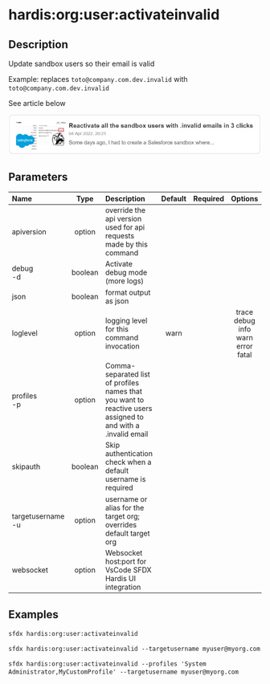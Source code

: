 <!-- This file has been generated with command 'sfdx hardis:doc:plugin:generate'. Please do not update it manually or it may be overwritten -->
# hardis:org:user:activateinvalid

## Description

Update sandbox users so their email is valid

  Example: replaces `toto@company.com.dev.invalid` with `toto@company.com.dev.invalid`

See article below

[![Reactivate all the sandbox users with .invalid emails in 3 clicks](https://github.com/hardisgroupcom/sfdx-hardis/raw/main/docs/assets/images/article-invalid-email.jpg)](https://nicolas.vuillamy.fr/reactivate-all-the-sandbox-users-with-invalid-emails-in-3-clicks-2265af4e3a3d)


## Parameters

| Name                  |  Type   | Description                                                                                                  | Default | Required |                        Options                        |
|:----------------------|:-------:|:-------------------------------------------------------------------------------------------------------------|:-------:|:--------:|:-----------------------------------------------------:|
| apiversion            | option  | override the api version used for api requests made by this command                                          |         |          |                                                       |
| debug<br/>-d          | boolean | Activate debug mode (more logs)                                                                              |         |          |                                                       |
| json                  | boolean | format output as json                                                                                        |         |          |                                                       |
| loglevel              | option  | logging level for this command invocation                                                                    |  warn   |          | trace<br/>debug<br/>info<br/>warn<br/>error<br/>fatal |
| profiles<br/>-p       | option  | Comma-separated list of profiles names that you want to reactive users assigned to and with a .invalid email |         |          |                                                       |
| skipauth              | boolean | Skip authentication check when a default username is required                                                |         |          |                                                       |
| targetusername<br/>-u | option  | username or alias for the target org; overrides default target org                                           |         |          |                                                       |
| websocket             | option  | Websocket host:port for VsCode SFDX Hardis UI integration                                                    |         |          |                                                       |

## Examples

```shell
sfdx hardis:org:user:activateinvalid
```

```shell
sfdx hardis:org:user:activateinvalid --targetusername myuser@myorg.com
```

```shell
sfdx hardis:org:user:activateinvalid --profiles 'System Administrator,MyCustomProfile' --targetusername myuser@myorg.com
```


